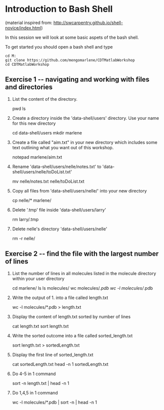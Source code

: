 # Introduction to Bash Shell
(material inspired from: http://swcarpentry.github.io/shell-novice/index.html)


In this session we will look at some basic aspets of the bash shell.

To get started you should open a bash shell and type

    cd M:
    git clone https://github.com/mengomarlene/CDTMatlabWorkshop
    cd CDTMatlabWorkshop

## Exercise 1 -- navigating and working with files and directories
1. List the content of the directory.

    pwd
    ls

2. Create a directory inside the 'data-shell/users' directory. Use your name for this new directory

    cd data-shell/users
    mkdir marlene

3. Create a file called "aim.txt" in your new directory which includes some text outlining what you want out of this workshop.

    notepad marlene/aim.txt

4. Rename 'data-shell/users/nelle/notes.txt' to 'data-shell/users/nelle/toDoList.txt'

    mv nelle/notes.txt nelle/toDoList.txt

5. Copy all files from 'data-shell/users/nelle/' into your new directory

    cp nelle/* marlene/

6. Delete '.tmp' file inside 'data-shell/users/larry'

    rm larry/.tmp

7. Delete nelle's directory 'data-shell/users/nelle'

    rm -r nelle/

## Exercise 2 -- find the file with the largest number of lines
1. List the number of lines in all molecules listed in the molecule directory within your user directory

    cd marlene/
    ls
    ls molecules/
    wc molecules/*.pdb
    wc -l molecules/*.pdb

2. Write the output of 1. into a file called length.txt

    wc -l molecules/*.pdb > length.txt

3. Display the content of length.txt sorted by number of lines

    cat length.txt
    sort length.txt

4. Write the sorted outcome into a file called sorted_length.txt

    sort length.txt > sortedLength.txt

5. Display the first line of sorted_length.txt

    cat sortedLength.txt
    head -n 1 sortedLength.txt

6. Do 4-5 in 1 command

    sort -n length.txt | head -n 1

7. Do 1,4,5 in 1 command

    wc -l molecules/*.pdb | sort -n | head -n 1
